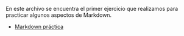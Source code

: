 En este archivo se encuentra el primer ejercicio que realizamos para practicar algunos aspectos de Markdown.
* [Markdown práctica](https://github.com/Suli427/portfolioDAW/blob/main/markdown-practica.md)
